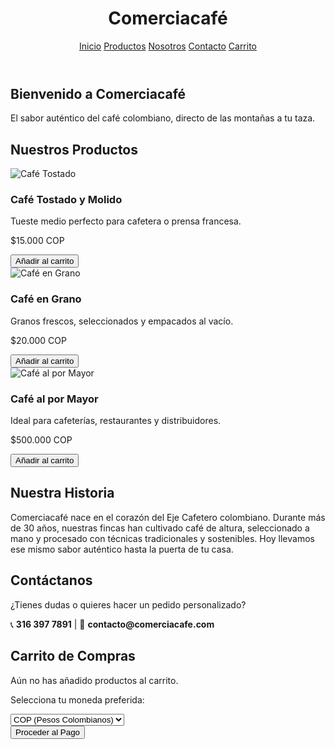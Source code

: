 <!DOCTYPE html>
<html lang="es">
<head>
  <meta charset="UTF-8" />
  <meta name="viewport" content="width=device-width, initial-scale=1.0"/>
  <title>Comerciacafé</title>
  <script src="https://cdn.tailwindcss.com"></script>
</head>
<body class="bg-gray-50 text-gray-800 font-sans">

  <!-- Contenido va aquí -->

</body>
</html>
  <!-- Barra de Navegación -->
  <header class="bg-[#5C4033] p-4 text-white flex justify-between items-center shadow-md">
    <h1 class="text-2xl font-bold">Comerciacafé</h1>
    <nav class="space-x-4">
      <a href="#inicio" class="hover:underline">Inicio</a>
      <a href="#productos" class="hover:underline">Productos</a>
      <a href="#nosotros" class="hover:underline">Nosotros</a>
      <a href="#contacto" class="hover:underline">Contacto</a>
      <a href="#carrito" class="hover:underline">Carrito</a>
    </nav>
  </header>
  <!-- Sección de Inicio -->
  <section id="inicio" class="bg-cover bg-center h-[60vh] flex items-center justify-center text-center text-white" style="background-image: url('https://images.unsplash.com/photo-1509042239860-f550ce710b93?ixlib=rb-4.0.3&auto=format&fit=crop&w=1470&q=80');">
    <div class="bg-black bg-opacity-50 p-6 rounded-lg">
      <h2 class="text-4xl font-bold mb-4">Bienvenido a Comerciacafé</h2>
      <p class="text-xl">El sabor auténtico del café colombiano, directo de las montañas a tu taza.</p>
    </div>
  </section>
  <!-- Sección de Productos -->
  <section id="productos" class="p-10">
    <h2 class="text-3xl font-bold text-center mb-8">Nuestros Productos</h2>
    <div class="grid grid-cols-1 md:grid-cols-3 gap-6">
      <div class="bg-white shadow-md rounded-lg p-4 text-center">
        <img src="https://images.unsplash.com/photo-1592842044709-5643a9f71f8e?auto=format&fit=crop&w=800&q=80" alt="Café Tostado" class="w-full h-40 object-cover rounded mb-4">
        <h3 class="text-xl font-semibold">Café Tostado y Molido</h3>
        <p class="text-gray-600 mt-2">Tueste medio perfecto para cafetera o prensa francesa.</p>
        <p class="text-lg font-bold mt-2">$15.000 COP</p>
        <button onclick="addToCart('Café Tostado y Molido', 15000)" class="mt-3 bg-[#5C4033] text-white px-4 py-2 rounded hover:bg-[#4b3321]">Añadir al carrito</button>
      </div>
      <div class="bg-white shadow-md rounded-lg p-4 text-center">
        <img src="https://images.unsplash.com/photo-1612197619350-196d1df9b44e?auto=format&fit=crop&w=800&q=80" alt="Café en Grano" class="w-full h-40 object-cover rounded mb-4">
        <h3 class="text-xl font-semibold">Café en Grano</h3>
        <p class="text-gray-600 mt-2">Granos frescos, seleccionados y empacados al vacío.</p>
        <p class="text-lg font-bold mt-2">$20.000 COP</p>
        <button onclick="addToCart('Café en Grano', 20000)" class="mt-3 bg-[#5C4033] text-white px-4 py-2 rounded hover:bg-[#4b3321]">Añadir al carrito</button>
      </div>
      <div class="bg-white shadow-md rounded-lg p-4 text-center">
        <img src="https://images.unsplash.com/photo-1601758123927-196dbde0e57e?auto=format&fit=crop&w=800&q=80" alt="Café al por Mayor" class="w-full h-40 object-cover rounded mb-4">
        <h3 class="text-xl font-semibold">Café al por Mayor</h3>
        <p class="text-gray-600 mt-2">Ideal para cafeterías, restaurantes y distribuidores.</p>
        <p class="text-lg font-bold mt-2">$500.000 COP</p>
        <button onclick="addToCart('Café al por Mayor', 500000)" class="mt-3 bg-[#5C4033] text-white px-4 py-2 rounded hover:bg-[#4b3321]">Añadir al carrito</button>
      </div>
    </div>
  </section>
  <!-- Sección de Nosotros -->
  <section id="nosotros" class="bg-gray-100 p-10 text-center">
    <h2 class="text-3xl font-bold mb-4">Nuestra Historia</h2>
    <p class="max-w-3xl mx-auto text-lg text-gray-700">
      Comerciacafé nace en el corazón del Eje Cafetero colombiano. Durante más de 30 años, nuestras fincas han cultivado café de altura, seleccionado a mano y procesado con técnicas tradicionales y sostenibles. Hoy llevamos ese mismo sabor auténtico hasta la puerta de tu casa.
    </p>
  </section>
  <!-- Sección de Contacto -->
  <section id="contacto" class="p-10 text-center">
    <h2 class="text-3xl font-bold mb-4">Contáctanos</h2>
    <p class="text-lg">¿Tienes dudas o quieres hacer un pedido personalizado?</p>
    <p class="mt-2">📞 <strong>316 397 7891</strong> | 📧 <strong>contacto@comerciacafe.com</strong></p>
  </section>
  <!-- Sección de Carrito de Compras -->
  <section id="carrito" class="bg-gray-100 p-10 text-center">
    <h2 class="text-3xl font-bold mb-6">Carrito de Compras</h2>
    <div id="cart-items" class="text-left max-w-xl mx-auto bg-white shadow-md rounded p-4">
      <p>Aún no has añadido productos al carrito.</p>
    </div>
    <div class="mt-4">
      <p class="mb-2">Selecciona tu moneda preferida:</p>
      <select id="currency" class="px-3 py-2 rounded border">
        <option value="COP">COP (Pesos Colombianos)</option>
        <option value="USD">USD (Dólares)</option>
        <option value="EUR">EUR (Euros)</option>
      </select>
    </div>
    <button onclick="alert('La opción de pago estará disponible pronto.')" class="mt-4 bg-[#5C4033] text-white px-6 py-2 rounded hover:bg-[#4b3321]">Proceder al Pago</button>
  </section>
  <script>
    let cart = [];
    const exchangeRates = { USD: 0.00026, EUR: 0.00024, COP: 1 };

    function addToCart(productName, price) {
      cart.push({ productName, price });
      updateCart();
    }

    function updateCart() {
      const container = document.getElementById('cart-items');
      const currency = document.getElementById('currency').value;
      const rate = exchangeRates[currency];
      container.innerHTML = '';

      if (cart.length === 0) {
        container.innerHTML = '<p>Aún no has añadido productos al carrito.</p>';
        return;
      }

      let total = 0;
      cart.forEach(item => {
        const convertedPrice = item.price * rate;
        total += convertedPrice;
        const row = document.createElement('div');
        row.classList.add('flex', 'justify-between', 'border-b', 'py-2');
        row.innerHTML = `<span>${item.productName}</span><span>${convertedPrice.toFixed(2)} ${currency}</span>`;
        container.appendChild(row);
      });

      const totalRow = document.createElement('div');
      totalRow.classList.add('mt-4', 'font-bold', 'text-right');
      totalRow.textContent = `Total: ${total.toFixed(2)} ${currency}`;
      container.appendChild(totalRow);
    }

    document.getElementById('currency').addEventListener('change', updateCart);
  </script>
